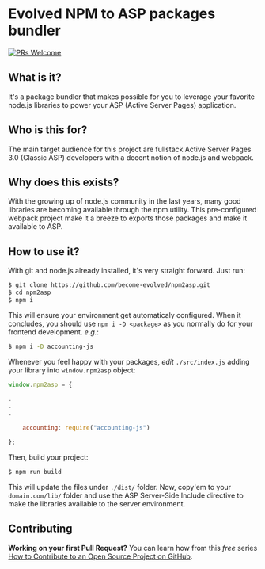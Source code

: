 # Evolved NPM to ASP packages bundler

[![PRs Welcome](https://img.shields.io/badge/PRs-welcome-brightgreen.svg?style=flat-square)](http://makeapullrequest.com)

## What is it?

It's a package bundler that makes possible for you to leverage your favorite node.js libraries to power your ASP (Active Server Pages) application.

## Who is this for?

The main target audience for this project are fullstack Active Server Pages 3.0 (Classic ASP) developers with a decent notion of node.js and webpack.

## Why does this exists?

With the growing up of node.js community in the last years, many good libraries are becoming available through the npm utility. This pre-configured webpack project make it a breeze to exports those packages and make it available to ASP.

## How to use it?

With git and node.js already installed, it's very straight forward. Just run:

```sh
$ git clone https://github.com/become-evolved/npm2asp.git
$ cd npm2asp
$ npm i
```

This will ensure your environment get automaticaly configured. When it concludes, you should use `npm i -D <package>` as you normally do for your frontend development. _e.g._:

```sh
$ npm i -D accounting-js
```

Whenever you feel happy with your packages, *edit* `./src/index.js` adding your library into `window.npm2asp` object:

```js
window.npm2asp = {

.
.
.

	accounting: require("accounting-js")

};

```

Then, build your project:

```sh
$ npm run build
```

This will update the files under `./dist/` folder. Now, copy'em to your `domain.com/lib/` folder and use the ASP Server-Side Include directive to make the libraries available to the server environment.

## Contributing

**Working on your first Pull Request?** You can learn how from this *free* series [How to Contribute to an Open Source Project on GitHub](https://egghead.io/series/how-to-contribute-to-an-open-source-project-on-github).

